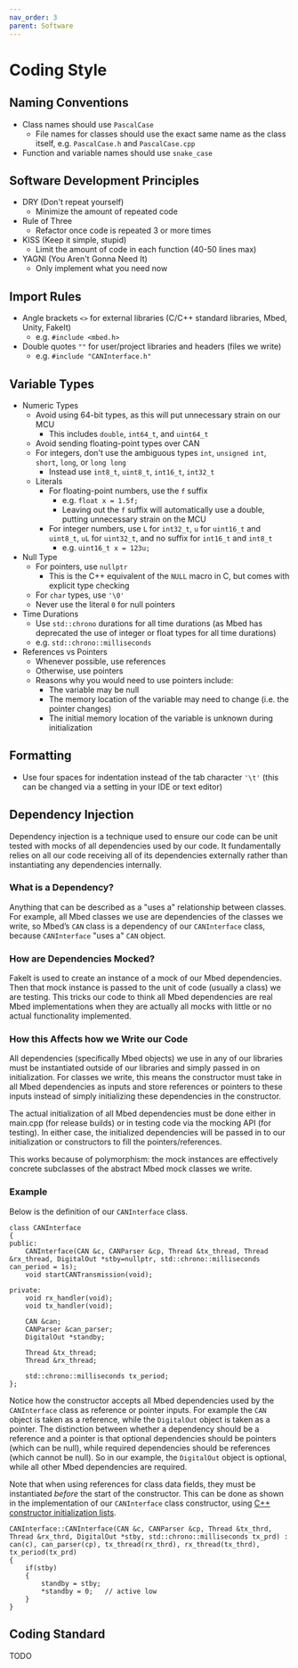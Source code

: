 ```yaml
---
nav_order: 3
parent: Software
---
```


# Coding Style

## Naming Conventions

- Class names should use `PascalCase`
    - File names for classes should use the exact same name as the class itself, e.g. `PascalCase.h` and `PascalCase.cpp`
- Function and variable names should use `snake_case`

## Software Development Principles

- DRY (Don't repeat yourself)
    - Minimize the amount of repeated code
- Rule of Three 
    - Refactor once code is repeated 3 or more times
- KISS (Keep it simple, stupid)
    - Limit the amount of code in each function (40-50 lines max)
- YAGNI (You Aren't Gonna Need It)
    - Only implement what you need now

## Import Rules

- Angle brackets `<>` for external libraries (C/C++ standard libraries, Mbed, Unity, FakeIt)
    - e.g. `#include <mbed.h>` 
- Double quotes `""` for user/project libraries and headers (files we write)
    - e.g. `#include "CANInterface.h"`

## Variable Types

- Numeric Types
    - Avoid using 64-bit types, as this will put unnecessary strain on our MCU
        - This includes `double`, `int64_t`, and `uint64_t`
    - Avoid sending floating-point types over CAN
    - For integers, don't use the ambiguous types `int`, `unsigned int`, `short`, `long`, or `long long`
        - Instead use `int8_t`, `uint8_t`, `int16_t`, `int32_t`
    - Literals
        - For floating-point numbers, use the `f` suffix
            - e.g. `float x = 1.5f;`
            - Leaving out the `f` suffix will automatically use a double, putting unnecessary strain on the MCU
        - For integer numbers, use `L` for `int32_t`, `u` for `uint16_t` and `uint8_t`, `uL` for `uint32_t`, and no suffix for `int16_t` and `int8_t`
            - e.g. `uint16_t x = 123u;`
- Null Type
    - For pointers, use `nullptr`
        - This is the C++ equivalent of the `NULL` macro in C, but comes with explicit type checking
    - For `char` types, use `'\0'`
    - Never use the literal `0` for null pointers
- Time Durations
    - Use `std::chrono` durations for all time durations (as Mbed has deprecated the use of integer or float types for all time durations)
    - e.g. `std::chrono::milliseconds`
- References vs Pointers
    - Whenever possible, use references
    - Otherwise, use pointers
    - Reasons why you would need to use pointers include:
        - The variable may be null
        - The memory location of the variable may need to change (i.e. the pointer changes)
        - The initial memory location of the variable is unknown during initialization

## Formatting

- Use four spaces for indentation instead of the tab character `'\t'` (this can be changed via a setting in your IDE or text editor)

## Dependency Injection

Dependency injection is a technique used to ensure our code can be unit tested with mocks of all dependencies used by our code. It fundamentally relies on all our code receiving all of its dependencies externally rather than instantiating any dependencies internally.

### What is a Dependency?

Anything that can be described as a "uses a" relationship between classes. For example, all Mbed classes we use are dependencies of the classes we write, so Mbed’s `CAN` class is a dependency of our `CANInterface` class, because `CANInterface` "uses a" `CAN` object.

### How are Dependencies Mocked?

FakeIt is used to create an instance of a mock of our Mbed dependencies. Then that mock instance is passed to the unit of code (usually a class) we are testing. This tricks our code to think all Mbed dependencies are real Mbed implementations when they are actually all mocks with little or no actual functionality implemented.

### How this Affects how we Write our Code

All dependencies (specifically Mbed objects) we use in any of our libraries must be instantiated outside of our libraries and simply passed in on initialization. For classes we write, this means the constructor must take in all Mbed dependencies as inputs and store references or pointers to these inputs instead of simply initializing these dependencies in the constructor.

The actual initialization of all Mbed dependencies must be done either in main.cpp (for release builds) or in testing code via the mocking API (for testing). In either case, the initialized dependencies will be passed in to our initialization or constructors to fill the pointers/references.

This works because of polymorphism: the mock instances are effectively concrete subclasses of the abstract Mbed mock classes we write.

### Example

Below is the definition of our `CANInterface` class. 

```
class CANInterface
{
public:
    CANInterface(CAN &c, CANParser &cp, Thread &tx_thread, Thread &rx_thread, DigitalOut *stby=nullptr, std::chrono::milliseconds can_period = 1s);
    void startCANTransmission(void);

private:
    void rx_handler(void);
    void tx_handler(void);

    CAN &can;
    CANParser &can_parser;
    DigitalOut *standby;

    Thread &tx_thread;
    Thread &rx_thread;

    std::chrono::milliseconds tx_period;
};
```

Notice how the constructor accepts all Mbed dependencies used by the `CANInterface` class as reference or pointer inputs. For example the `CAN` object is taken as a reference, while the `DigitalOut` object is taken as a pointer. The distinction between whether a dependency should be a reference and a pointer is that optional dependencies should be pointers (which can be null), while required dependencies should be references (which cannot be null). So in our example, the `DigitalOut` object is optional, while all other Mbed dependencies are required.

Note that when using references for class data fields, they must be instantiated *before* the start of the constructor. This can be done as shown in the implementation of our `CANInterface` class constructor, using [C++ constructor initialization lists](https://en.cppreference.com/w/cpp/language/constructor). 

```
CANInterface::CANInterface(CAN &c, CANParser &cp, Thread &tx_thrd, Thread &rx_thrd, DigitalOut *stby, std::chrono::milliseconds tx_prd) : can(c), can_parser(cp), tx_thread(rx_thrd), rx_thread(tx_thrd), tx_period(tx_prd)
{
    if(stby) 
    { 
        standby = stby;
        *standby = 0;   // active low
    }
}
```

## Coding Standard

TODO
